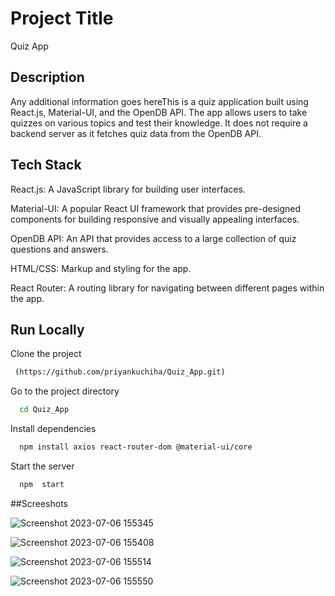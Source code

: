 # Project Title

Quiz App

## Description

Any additional information goes hereThis is a quiz application built using React.js, Material-UI, and the OpenDB API. The app allows users to take quizzes on various topics and test their knowledge. It does not require a backend server as it fetches quiz data from the OpenDB API.

## Tech Stack

React.js: A JavaScript library for building user interfaces.

Material-UI: A popular React UI framework that provides pre-designed components for building responsive and visually appealing interfaces.

OpenDB API: An API that provides access to a large collection of quiz questions and answers.

HTML/CSS: Markup and styling for the app.

React Router: A routing library for navigating between different pages within the app.


## Run Locally

Clone the project

```bash
 (https://github.com/priyankuchiha/Quiz_App.git)
```

Go to the project directory

```bash
  cd Quiz_App
```

Install dependencies

```bash
  npm install axios react-router-dom @material-ui/core

```

Start the server

```bash
  npm  start
```

##Screeshots

![Screenshot 2023-07-06 155345](https://github.com/nimish-star/Quiz_App/assets/72727644/413b1f14-ff7b-4eee-a50e-7bd0aa9fe449)


![Screenshot 2023-07-06 155408](https://github.com/nimish-star/Quiz_App/assets/72727644/ab146a66-f314-4de3-8b92-af27664eae2f)


![Screenshot 2023-07-06 155514](https://github.com/nimish-star/Quiz_App/assets/72727644/ea8faf08-3b08-4038-b1e7-35be531b57b4)


![Screenshot 2023-07-06 155550](https://github.com/nimish-star/Quiz_App/assets/72727644/71373d0d-8ae0-4fb5-a427-e6212f3ca670)


